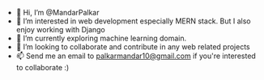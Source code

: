 - 👋 Hi, I’m @MandarPalkar
- 👀 I’m interested in web development especially MERN stack. But I also enjoy working with Django 
- 🌱 I’m currently exploring machine learning domain. 
- 💞️ I’m looking to collaborate and contribute in any web related projects 
- 📫 Send me an email to palkarmandar10@gmail.com if you're interested to collaborate :)

<!---
MandarPalkar/MandarPalkar is a ✨ special ✨ repository because its `README.md` (this file) appears on your GitHub profile.
You can click the Preview link to take a look at your changes.
--->
